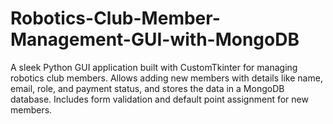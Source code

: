 # Robotics-Club-Member-Management-GUI-with-MongoDB
A sleek Python GUI application built with CustomTkinter for managing robotics club members. Allows adding new members with details like name, email, role, and payment status, and stores the data in a MongoDB database. Includes form validation and default point assignment for new members.
